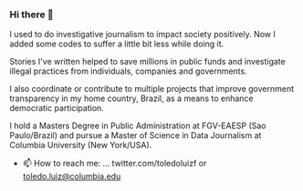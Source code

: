 ### Hi there 👋

I used to do investigative journalism to impact society positively. Now I added some codes to suffer a little bit less while doing it.

Stories I've written helped to save millions in public funds and investigate illegal practices from individuals, companies and governments.

 I also coordinate or contribute to multiple projects that improve government transparency in my home country, Brazil, as a means to enhance democratic participation.

I hold a Masters Degree in Public Administration at FGV-EAESP (Sao Paulo/Brazil) and pursue a Master of Science in Data Journalism at Columbia University (New York/USA).


- 📫 How to reach me: ... twitter.com/toledoluizf or toledo.luiz@columbia.edu
